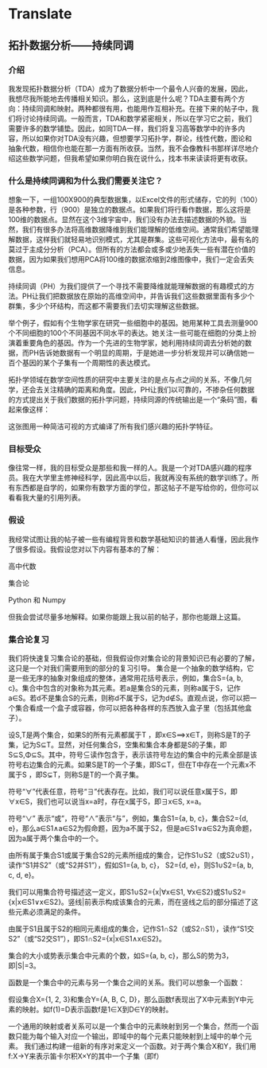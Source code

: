 # Translate
## 拓扑数据分析——持续同调
### 介绍
我发现拓扑数据分析（TDA）成为了数据分析中一个最令人兴奋的发展，因此，我想尽我所能地去传播相关知识。那么，这到底是什么呢？TDA主要有两个方向：持续同调和映射。两种都很有用，也能用作互相补充。在接下来的帖子中，我们将讨论持续同调。一般而言，TDA和数学紧密相关，所以在学习它之前，我们需要许多的数学铺垫。因此，如同TDA一样，我们将复习高等数学中的许多内容，所以如果你对TDA没有兴趣，但想要学习拓扑学，群论，线性代数，图论和抽象代数，相信你也能在那一方面有所收获。当然，我不会像教科书那样详尽地介绍这些数学问题，但我希望如果你明白我在说什么，找本书来读读将更有收获。

### 什么是持续同调和为什么我们需要关注它？
想象一下，一组100X900的典型数据集，以Excel文件的形式储存，它的列（100）是各种参数，行（900）是独立的数据点。如果我们将行看作数据，那么这将是100维的数据点。显然在这个3维宇宙中，我们没有办法去描述数据的外貌。当然，我们有很多办法将高维数据降维到我们能理解的低维空间。通常我们希望能理解数据，这样我们就轻易地识别模式，尤其是群集。这些可视化方法中，最有名的莫过于主成分分析（PCA）。但所有的方法都会或多或少地丢失一些有潜在价值的数据，因为如果我们想用PCA将100维的数据浓缩到2维图像中，我们一定会丢失信息。

持续同调（PH）为我们提供了一个寻找不需要降维就能理解数据的有趣模式的方法。PH让我们把数据放在原始的高维空间中，并告诉我们这些数据里面有多少个群集，多少个环结构，而这都不需要我们去切实理解这些数据。

举个例子，假如有个生物学家在研究一些细胞中的基因。她用某种工具去测量900个不同细胞的100个不同基因不同水平的表达。她关注一些可能在细胞的分类上扮演着重要角色的基因。作为一个先进的生物学家，她利用持续同调去分析她的数据，而PH告诉她数据有一个明显的周期，于是她进一步分析发现并可以确信她一百个基因的某个子集有一个周期性的表达模式。

拓扑学领域在数学空间性质的研究中主要关注的是点与点之间的关系，不像几何学，还会去关注精确的距离和角度。因此，PH让我们以可靠的，不掺杂任何数据的方式提出关于我们数据的拓扑学问题，持续同源的传统输出是一个“条码”图，看起来像这样：
 
这张图用一种简洁可视的方式编译了所有我们感兴趣的拓扑学特征。

### 目标受众
像往常一样，我的目标受众是那些和我一样的人。我是一个对TDA感兴趣的程序员。我在大学里主修神经科学，因此高中以后，我就再没有系统的数学训练了。所有东西都是自学的，如果你有数学方面的学位，那这帖子不是写给你的，但你可以看看我大量的引用列表。

### 假设
我经常试图让我的帖子被一些有编程背景和数学基础知识的普通人看懂，因此我作了很多假设。我假设您对以下内容有基本的了解：

高中代数

集合论

Python 和 Numpy

但我会尝试尽量多地解释。如果你能跟上我以前的帖子，那你也能跟上这篇。

### 集合论复习
我们将快速复习集合论的基础，但我假设你对集合论的背景知识已有必要的了解，这只是一个对我们需要用到的部分的复习引导。
集合是一个抽象的数学结构，它是一些无序的抽象对象组成的整体，通常用花括号表示，例如，集合S={a, b, c}。集合中包含的对象称为其元素。若a是集合S的元素，则称a属于S，记作a∈S。若d不是集合S的元素，则称d不属于S，记为d∉S。直观点说，你可以把一个集合看成一个盒子或容器，你可以把各种各样的东西放入盒子里（包括其他盒子）。

设S,T是两个集合，如果S的所有元素都属于T ，即x∈S⟹x∈T，则称S是T的子集，记为S⊆T。显然，对任何集合S，空集和集合本身都是S的子集，即S⊆S,Φ⊆S。其中，符号⊆读作包含于，表示该符号左边的集合中的元素全部是该符号右边集合的元素。如果S是T的一个子集，即S⊆T，但在T中存在一个元素x不属于S ，即S⊊T，则称S是T的一个真子集。

符号“∀”代表任意，符号“∃”代表存在。比如，我们可以说任意x属于S，即∀x∈S，我们也可以说当x=a时，存在x属于S，即∃x∈S, x=a。

符号“∨” 表示“或”，符号“∧”表示“与”，例如，集合S1={a, b, c}，集合S2={d, e}，那么a∈S1∧a∈S2为假命题，因为a不属于S2，但是a∈S1∨a∈S2为真命题，因为a属于两个集合中的一个。

由所有属于集合S1或属于集合S2的元素所组成的集合，记作S1∪S2（或S2∪S1），读作“S1并S2”（或“S2并S1”），假如S1={a, b, c}， S2={d, e}，则S1∪S2={a, b, c, d, e}。

我们可以用集合符号描述这一定义，即S1∪S2={x|∀x∈S1, ∀x∈S2}或S1∪S2={x|x∈S1∨x∈S2}。竖线|前表示构成该集合的元素，而在竖线之后的部分描述了这些元素必须满足的条件。

由属于S1且属于S2的相同元素组成的集合，记作S1∩S2（或S2∩S1），读作“S1交S2”（或“S2交S1”），即S1∩S2={x|x∈S1∧x∈S2}。

集合的大小或势表示集合中元素的个数，如S={a, b, c}，那么S的势为3，即|S|=3。

函数是一个集合中的元素与另一个集合之间的关系。我们可以想象一个函数：

假设集合X={1, 2, 3}和集合Y={A, B, C, D}，那么函数f表现出了X中元素到Y中元素的映射。如f(1)=D表示函数f是1∈X到D∈Y的映射。

一个通用的映射或者关系可以是一个集合中的元素映射到另一个集合，然而一个函数只能为每个输入对应一个输出，即域中的每个元素只能映射到上域中的单个元素。
我们通过构建一组新的有序对来定义一个函数。对于两个集合X和Y，我们用f:X→Y来表示笛卡尔积X×Y的其中一个子集（即f）
